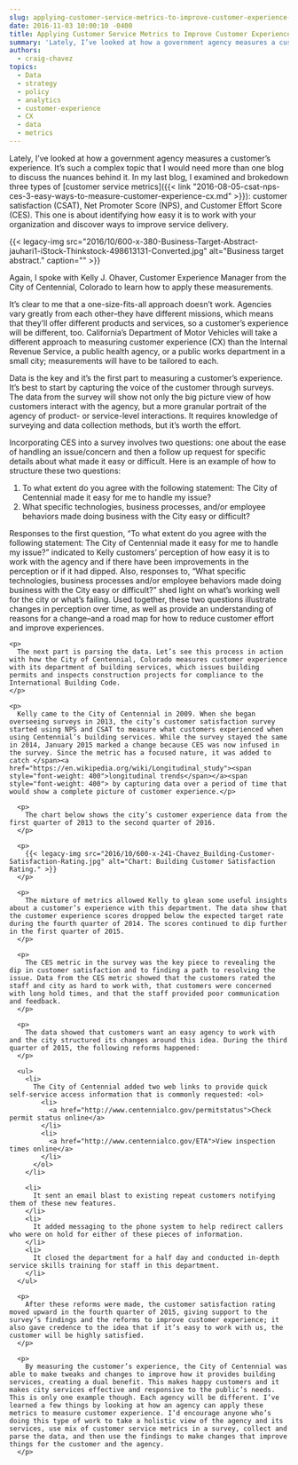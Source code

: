 ```yaml
---
slug: applying-customer-service-metrics-to-improve-customer-experience-cx
date: 2016-11-03 10:00:10 -0400
title: Applying Customer Service Metrics to Improve Customer Experience (CX)
summary: 'Lately, I’ve looked at how a government agency measures a customer’s experience. It’s such a complex topic that I would need more than one blog to discuss the nuances behind it. In my last blog, I examined and brokedown three types of customer service metrics: customer satisfaction (CSAT), Net Promoter Score (NPS), and Customer Effort'
authors:
  - craig-chavez
topics:
  - Data
  - strategy
  - policy
  - analytics
  - customer-experience
  - CX
  - data
  - metrics
---
```


Lately, I’ve looked at how a government agency measures a customer’s experience. It’s such a complex topic that I would need more than one blog to discuss the nuances behind it. In my last blog, I examined and brokedown three types of </span>[<span style="font-weight: 400">customer service metrics</span>]({{< link "2016-08-05-csat-nps-ces-3-easy-ways-to-measure-customer-experience-cx.md" >}})<span style="font-weight: 400">: customer satisfaction (CSAT), Net Promoter Score (NPS), and Customer Effort Score (CES). This one is about identifying how easy it is to work with your organization and discover ways to improve service delivery.</p> {{< legacy-img src="2016/10/600-x-380-Business-Target-Abstract-jauhari1-iStock-Thinkstock-498613131-Converted.jpg" alt="Business target abstract." caption="" >}} 

<p>
  Again, I spoke with Kelly J. Ohaver, Customer Experience Manager from the City of Centennial, Colorado to learn how to apply these measurements.
</p>

<p>
  It’s clear to me that a one-size-fits-all approach doesn’t work. Agencies vary greatly from each other&#8211;they have different missions, which means that they’ll offer different products and services, so a customer’s experience will be different, too. California’s Department of Motor Vehicles will take a different approach to measuring customer experience (CX) than the Internal Revenue Service, a public health agency, or a public works department in a small city; measurements will have to be tailored to each.
</p>

<p>
  Data is the key and it’s the first part to measuring a customer’s experience. It’s best to start by capturing the voice of the customer through surveys. The data from the survey will show not only the big picture view of how customers interact with the agency, but a more granular portrait </span><span style="font-weight: 400">of the agency</span><span style="font-weight: 400"> of product- or service-level interactions. It requires knowledge of surveying and data collection methods, but it’s worth the effort.</p> 
  
  <p>
    Incorporating CES into a survey involves two questions: one about the ease of handling an issue/concern and then a follow up request for specific details about what made it easy or difficult. Here is an example of how to structure these two questions:
  </p>
  
  <ol>
    <li>
      To what extent do you agree with the following statement: The City of Centennial made it easy for me to handle my issue?
    </li>
    <li>
      What specific technologies, business processes, and/or employee behaviors made doing business with the City easy or difficult?
    </li>
  </ol>
  
  <p>
    Responses to the first question, “</span><span style="font-weight: 400">To what extent do you agree with the following statement: The City of Centennial made it easy for me to handle my issue?” indicated to Kelly customers’ perception of how easy it is to work with the agency and if there have been improvements in the perception or if it had dipped. Also, responses to, “What specific technologies, business processes and/or employee behaviors made doing business with the City easy or difficult?” shed light on what’s working well for the city or what’s failing. </span><span style="font-weight: 400">Used together, these two questions illustrate changes in perception over time, as well as provide an understanding of reasons for a change&#8211;and a road map for how to reduce customer effort and improve experiences.</p> 
    
    <p>
      The next part is parsing the data. Let’s see this process in action with how the City of Centennial, Colorado measures customer experience with its department of building services, which issues building permits and inspects construction projects for compliance to the International Building Code.
    </p>
    
    <p>
      Kelly came to the City of Centennial in 2009. When she began overseeing surveys in 2013, the city’s customer satisfaction survey started using NPS and CSAT to measure what customers experienced when using Centennial’s building services. While the survey stayed the same in 2014, January 2015 marked a change because CES was now infused in the survey. Since the metric has a focused nature, it was added to catch </span><a href="https://en.wikipedia.org/wiki/Longitudinal_study"><span style="font-weight: 400">longitudinal trends</span></a><span style="font-weight: 400"> by capturing data over a period of time that would show a complete picture of customer experience.</p> 
      
      <p>
        The chart below shows the city’s customer experience data from the first quarter of 2013 to the second quarter of 2016.
      </p>
      
      <p>
        {{< legacy-img src="2016/10/600-x-241-Chavez_Building-Customer-Satisfaction-Rating.jpg" alt="Chart: Building Customer Satisfaction Rating." >}}
      </p>
      
      <p>
        The mixture of metrics allowed Kelly to glean some useful insights about a customer’s experience with this department. The data show that the customer experience scores dropped below the expected target rate during the fourth quarter of 2014. The scores continued to dip further in the first quarter of 2015.
      </p>
      
      <p>
        The CES metric in the survey was the key piece to revealing the dip in customer satisfaction and to finding a path to resolving the issue. Data from the CES metric showed that the customers rated the staff and city as hard to work with, that customers were concerned with long hold times, and that the staff provided poor communication and feedback.
      </p>
      
      <p>
        The data showed that customers want an easy agency to work with and the city structured its changes around this idea. During the third quarter of 2015, the following reforms happened:
      </p>
      
      <ul>
        <li>
          The City of Centennial added two web links to provide quick self-service access information that is commonly requested: <ol>
            <li>
              <a href="http://www.centennialco.gov/permitstatus">Check permit status online</a>
            </li>
            <li>
              <a href="http://www.centennialco.gov/ETA">View inspection times online</a>
            </li>
          </ol>
        </li>
        
        <li>
          It sent an email blast to existing repeat customers notifying them of these new features.
        </li>
        <li>
          It added messaging to the phone system to help redirect callers who were on hold for either of these pieces of information.
        </li>
        <li>
          It closed the department for a half day and conducted in-depth service skills training for staff in this department.
        </li>
      </ul>
      
      <p>
        After these reforms were made, the customer satisfaction rating moved upward in the fourth quarter of 2015, giving support to the survey’s findings and the reforms to improve customer experience; it also gave credence to the idea that if it’s easy to work with us, the customer will be highly satisfied.
      </p>
      
      <p>
        By measuring the customer’s experience, the City of Centennial was able to make tweaks and changes to improve how it provides building services, creating a dual benefit. This makes happy customers and it makes city services effective and responsive to the public’s needs. This is only one example though. Each agency will be different. I’ve learned a few things by looking at how an agency can apply these metrics to measure customer experience. I’d encourage anyone who’s doing this type of work to take a holistic view of the agency and its services, use mix of customer service metrics in a survey, collect and parse the data, and then use the findings to make changes that improve things for the customer and the agency.  
      </p>